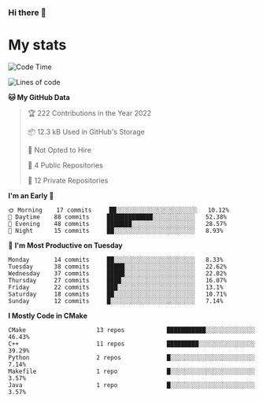 ### Hi there 👋

# My stats

<!--START_SECTION:waka-->
![Code Time](http://img.shields.io/badge/Code%20Time-103%20hrs%2026%20mins-blue)

![Lines of code](https://img.shields.io/badge/From%20Hello%20World%20I%27ve%20Written-89%20Thousand%20lines%20of%20code-blue)

**🐱 My GitHub Data** 

> 🏆 222 Contributions in the Year 2022
 > 
> 📦 12.3 kB Used in GitHub's Storage 
 > 
> 🚫 Not Opted to Hire
 > 
> 📜 4 Public Repositories 
 > 
> 🔑 12 Private Repositories  
 > 
**I'm an Early 🐤** 

```text
🌞 Morning    17 commits     ██░░░░░░░░░░░░░░░░░░░░░░░   10.12% 
🌆 Daytime    88 commits     █████████████░░░░░░░░░░░░   52.38% 
🌃 Evening    48 commits     ███████░░░░░░░░░░░░░░░░░░   28.57% 
🌙 Night      15 commits     ██░░░░░░░░░░░░░░░░░░░░░░░   8.93%

```
📅 **I'm Most Productive on Tuesday** 

```text
Monday       14 commits     ██░░░░░░░░░░░░░░░░░░░░░░░   8.33% 
Tuesday      38 commits     █████░░░░░░░░░░░░░░░░░░░░   22.62% 
Wednesday    37 commits     █████░░░░░░░░░░░░░░░░░░░░   22.02% 
Thursday     27 commits     ████░░░░░░░░░░░░░░░░░░░░░   16.07% 
Friday       22 commits     ███░░░░░░░░░░░░░░░░░░░░░░   13.1% 
Saturday     18 commits     ██░░░░░░░░░░░░░░░░░░░░░░░   10.71% 
Sunday       12 commits     █░░░░░░░░░░░░░░░░░░░░░░░░   7.14%

```


**I Mostly Code in CMake** 

```text
CMake                    13 repos            ███████████░░░░░░░░░░░░░░   46.43% 
C++                      11 repos            █████████░░░░░░░░░░░░░░░░   39.29% 
Python                   2 repos             █░░░░░░░░░░░░░░░░░░░░░░░░   7.14% 
Makefile                 1 repo              █░░░░░░░░░░░░░░░░░░░░░░░░   3.57% 
Java                     1 repo              █░░░░░░░░░░░░░░░░░░░░░░░░   3.57%

```



<!--END_SECTION:waka-->
